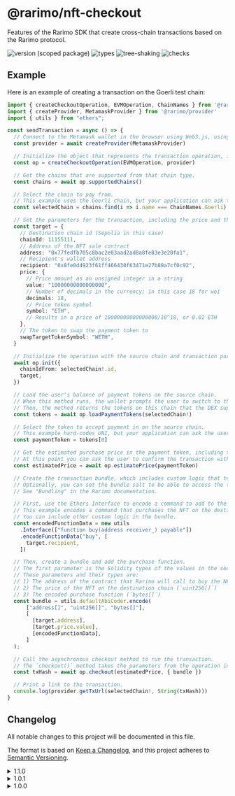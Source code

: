 # @rarimo/nft-checkout
Features of the Rarimo SDK that create cross-chain transactions based on the Rarimo protocol.

![version (scoped package)](https://badgen.net/npm/v/@rarimo/nft-checkout)
![types](https://badgen.net/npm/types/@rarimo/nft-checkout)
![tree-shaking](https://badgen.net/bundlephobia/tree-shaking/@rarimo/nft-checkout)
![checks](https://badgen.net/github/checks/distributed-lab/web-kit/main)

## Example

Here is an example of creating a transaction on the Goerli test chain:

```ts
import { createCheckoutOperation, EVMOperation, ChainNames } from '@rarimo/nft-checkout'
import { createProvider, MetamaskProvider } from '@rarimo/provider'
import { utils } from "ethers";

const sendTransaction = async () => {
  // Connect to the Metamask wallet in the browser using Web3.js, using the MetamaskProvider interface to limit bundle size.
  const provider = await createProvider(MetamaskProvider)

  // Initialize the object that represents the transaction operation, in this case on EVM.
  const op = createCheckoutOperation(EVMOperation, provider)

  // Get the chains that are supported from that chain type.
  const chains = await op.supportedChains()

  // Select the chain to pay from.
  // This example uses the Goerli chain, but your application can ask the user which chain to use.
  const selectedChain = chains.find(i => i.name === ChainNames.Goerli)

  // Set the parameters for the transaction, including the price and the tokens to accept payment in.
  const target = {
    // Destination chain id (Sepolia in this case)
    chainId: 11155111,
    // Address of the NFT sale contract
    address: "0x77fedfb705c8bac2e03aad2ad8a8fe83e3e20fa1",
    // Recipient's wallet address
    recipient: "0x8fe0d4923f61ff466430f63471e27b89a7cf0c92",
    price: {
      // Price amount as an unsigned integer in a string
      value: "10000000000000000",
      // Number of decimals in the currency; in this case 18 for wei
      decimals: 18,
      // Price token symbol
      symbol: "ETH",
      // Results in a price of 10000000000000000/10^18, or 0.01 ETH
    },
    // The token to swap the payment token to
    swapTargetTokenSymbol: "WETH",
  }

  // Initialize the operation with the source chain and transaction parameters.
  await op.init({
    chainIdFrom: selectedChain!.id,
    target,
  })

  // Load the user's balance of payment tokens on the source chain.
  // When this method runs, the wallet prompts the user to switch to the selected chain if necessary.
  // Then, the method returns the tokens on this chain that the DEX supports and that the wallet has a balance of greater than zero.
  const tokens = await op.loadPaymentTokens(selectedChain!)

  // Select the token to accept payment in on the source chain.
  // This example hard-codes UNI, but your application can ask the user which token to pay with.
  const paymentToken = tokens[0]

  // Get the estimated purchase price in the payment token, including the cost to swap the tokens to the tokens that the seller accepts payment in.
  // At this point you can ask the user to confirm the transaction with the fees or cancel it.
  const estimatedPrice = await op.estimatePrice(paymentToken)

  // Create the transaction bundle, which includes custom logic that tells the Rarimo contract what to do after unlocking the transferred tokens on the destination chain, such as calling another contract to buy the NFT on the destination chain.
  // Optionally, you can set the bundle salt to be able to access the temporary contracts that Rarimo uses to run the bundled transactions.
  // See "Bundling" in the Rarimo documentation.

  // First, use the Ethers Interface to encode a command to add to the bundle.
  // This example encodes a command that purchases the NFT on the destination chain via the NFT contract's Application Binary Interface (ABI).
  // You can include other custom logic in the bundle.
  const encodedFunctionData = new utils
    .Interface(["function buy(address receiver_) payable"])
    .encodeFunctionData("buy", [
      target.recipient,
    ])

  // Then, create a bundle and add the purchase function.
  // The first parameter is the Solidity types of the values in the second parameter.
  // These parameters and their types are:
  // 1) The address of the contract that Rarimo will call to buy the NFT (`address[]`)
  // 2) The price of the NFT on the destination chain (`uint256[]`)
  // 3) The encoded purchase function (`bytes[]`)
  const bundle = utils.defaultAbiCoder.encode(
      ["address[]", "uint256[]", "bytes[]"],
      [
        [target.address],
        [target.price.value],
        [encodedFunctionData],
      ]
  );

  // Call the asynchronous checkout method to run the transaction.
  // The `checkout()` method takes the parameters from the operation instance, gets approval from the user's wallet, and calls the Rarimo contract to handle the transaction.
  const txHash = await op.checkout(estimatedPrice, { bundle })

  // Print a link to the transaction.
  console.log(provider.getTxUrl(selectedChain!, String(txHash)))
}
```

## Changelog
All notable changes to this project will be documented in this file.

The format is based on [Keep a Changelog](https://keepachangelog.com/en/1.0.0/),
and this project adheres to [Semantic Versioning](https://semver.org/spec/v2.0.0.html).

<details><summary>1.1.0</summary>
  <h4>Added</h4>
  <ul>
    <li>`createCheckoutOperation` function simplifies create NFT checkout operation.</li>
  </ul>
  <h4>Changed</h4>
  <ul>
    <li>Moved to the new swap contracts</li>
  </ul>
  <h4>Fixed</h4>
  <ul>
    <li>Approving non swap contract address, which cause error "transfer amount exceeds spender allowance"</li>
  </ul>
</details>
<details><summary>1.0.1</summary>
  <h4>Added</h4>
  <ul>
    <li>`events` dependency to resolve a Node emulation issue for use in packagers such as Vite</li>
  </ul>
</details>
<details><summary>1.0.0</summary>
  <h4>Under the hood changes</h4>
  <ul>
    <li>Initiated package</li>
  </ul>
</details>

